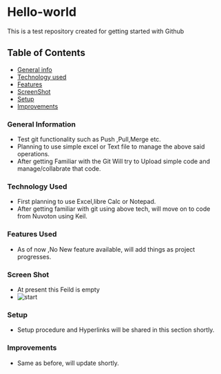 # Hello-world
This is a test repository created for getting started with Github

## Table of Contents
* [General info](#general-information)
* [Technology used](#technology-used)
* [Features](#Features-used)
* [ScreenShot](#Screen-Shot)
* [Setup](#Setup)
* [Improvements](#Improvements)

### General Information
- Test git functionality such as Push ,Pull,Merge etc.
- Planning to use simple excel or Text file to manage the above said operations.
- After getting Familiar with the Git Will try to Upload simple code and manage/collabrate that code.




### Technology Used
- First planning to use Excel,libre Calc or Notepad.
- After getting familiar with git using above tech, will move on to code from Nuvoton using Keil.




### Features Used
- As of now ,No New feature available, will add things as project progresses.

### Screen Shot
- At present this Feild is empty
- ![start](https://user-images.githubusercontent.com/124969600/233959613-12242099-13d7-4153-b06e-fbbe6f88f13e.png)


### Setup
- Setup procedure and Hyperlinks will be shared in this section shortly.

### Improvements

- Same as before, will update shortly.
 
